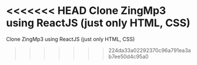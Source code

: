 <<<<<<< HEAD
Clone ZingMp3 using ReactJS (just only HTML, CSS)
=======
Clone ZingMp3 using ReactJS (just only HTML, CSS)
>>>>>>> 224da33a02292370c96a791ea3ab7ee50d4c95a0
